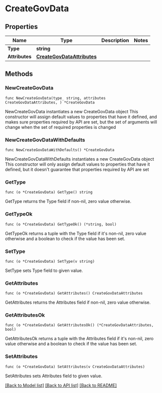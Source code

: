 # CreateGovData

## Properties

Name | Type | Description | Notes
------------ | ------------- | ------------- | -------------
**Type** | **string** |  | 
**Attributes** | [**CreateGovDataAttributes**](CreateGovDataAttributes.md) |  | 

## Methods

### NewCreateGovData

`func NewCreateGovData(type_ string, attributes CreateGovDataAttributes, ) *CreateGovData`

NewCreateGovData instantiates a new CreateGovData object
This constructor will assign default values to properties that have it defined,
and makes sure properties required by API are set, but the set of arguments
will change when the set of required properties is changed

### NewCreateGovDataWithDefaults

`func NewCreateGovDataWithDefaults() *CreateGovData`

NewCreateGovDataWithDefaults instantiates a new CreateGovData object
This constructor will only assign default values to properties that have it defined,
but it doesn't guarantee that properties required by API are set

### GetType

`func (o *CreateGovData) GetType() string`

GetType returns the Type field if non-nil, zero value otherwise.

### GetTypeOk

`func (o *CreateGovData) GetTypeOk() (*string, bool)`

GetTypeOk returns a tuple with the Type field if it's non-nil, zero value otherwise
and a boolean to check if the value has been set.

### SetType

`func (o *CreateGovData) SetType(v string)`

SetType sets Type field to given value.


### GetAttributes

`func (o *CreateGovData) GetAttributes() CreateGovDataAttributes`

GetAttributes returns the Attributes field if non-nil, zero value otherwise.

### GetAttributesOk

`func (o *CreateGovData) GetAttributesOk() (*CreateGovDataAttributes, bool)`

GetAttributesOk returns a tuple with the Attributes field if it's non-nil, zero value otherwise
and a boolean to check if the value has been set.

### SetAttributes

`func (o *CreateGovData) SetAttributes(v CreateGovDataAttributes)`

SetAttributes sets Attributes field to given value.



[[Back to Model list]](../README.md#documentation-for-models) [[Back to API list]](../README.md#documentation-for-api-endpoints) [[Back to README]](../README.md)


